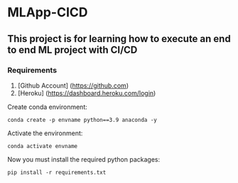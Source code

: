 # MLApp-CICD

## This project is for learning how to execute an end to end ML project with CI/CD

### Requirements

1. [Github Account] (https://github.com)
2. [Heroku] (https://dashboard.heroku.com/login)

Create conda environment:

```
conda create -p envname python==3.9 anaconda -y
```

Activate the environment:

```
conda activate envname
```

Now you must install the required python packages:

```
pip install -r requirements.txt
```
